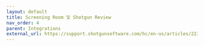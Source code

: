 ```yaml
---
layout: default
title: Screening Room 및 Shotgun Review
nav_order: 4
parent: Integrations
external_url: https://support.shotgunsoftware.com/hc/en-us/articles/223949707-What-s-the-difference-between-Screening-Room-and-Shotgun-Review-
---
```

